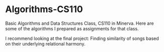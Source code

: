 # Algorithms-CS110
Basic Algorithms and Data Structures Class, CS110 in Minerva.
Here are some of the algorithms I prepared as assignments for that class.

I recommend looking at the final project: Finding similarity of songs based on their underlying relational harmony.
